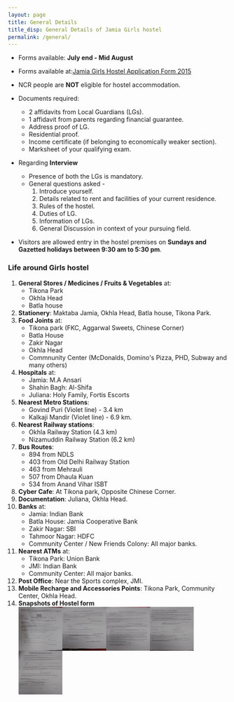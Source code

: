 ```yaml
---
layout: page
title: General Details
title_disp: General Details of Jamia Girls hostel
permalink: /general/
---
```

- Forms available: **July end - Mid August**
- Forms available at:[Jamia Girls Hostel Application Form 2015](http://jmi.ac.in/studyatjamia/hostel/latest/2/detail/129)
- NCR people are **NOT** eligible for hostel accommodation.
- Documents required:
    * 2 affidavits from Local Guardians (LGs).
    * 1 affidavit from parents regarding financial guarantee.
    * Address proof of LG.
    * Residential proof.
    * Income certificate (if belonging to economically weaker section).
    * Marksheet of your qualifying exam.
- Regarding **Interview**
    * Presence of both the LGs is mandatory.
    * General questions asked -
       1. Introduce yourself.
       2. Details related to rent and facilities of your current residence.
       3. Rules of the hostel.
       4. Duties of LG.
       5. Information of LGs.
       6. General Discussion in context of your pursuing field.

- Visitors are allowed entry in the hostel premises on **Sundays and Gazetted holidays between 9:30 am to 5:30 pm**.

### Life around Girls hostel
1. **General Stores / Medicines / Fruits & Vegetables** at:
    - Tikona Park
    - Okhla Head
    - Batla house
11. **Stationery**: Maktaba Jamia, Okhla Head, Batla house, Tikona Park.
4. **Food  Joints** at:
    - Tikona park (FKC, Aggarwal Sweets, Chinese Corner)
    - Batla House
    - Zakir Nagar
    - Okhla Head
    - Commnunity Center (McDonalds, Domino's Pizza, PHD, Subway and many others)
5. **Hospitals** at:
    - Jamia: M.A Ansari
    - Shahin Bagh:  Al-Shifa
    - Juliana: Holy Family, Fortis Escorts
6. **Nearest Metro Stations**:
    - Govind Puri (Violet line) - 3.4 km
    - Kalkaji Mandir (Violet line) - 6.9 km.
7. **Nearest Railway stations**:
    - Okhla Railway Station (4.3 km)
    - Nizamuddin Railway Station (6.2 km)
8. **Bus Routes**:
    - 894 from NDLS
    - 403 from Old Delhi Railway Station
    - 463 from Mehrauli
    - 507 from Dhaula Kuan
    - 534 from Anand Vihar ISBT
9. **Cyber Cafe**: At Tikona park, Opposite Chinese Corner.
10. **Documentation**: Juliana, Okhla Head.
12. **Banks** at:
    - Jamia: Indian Bank
    - Batla House: Jamia Cooperative Bank
    - Zakir Nagar: SBI
    - Tahmoor Nagar: HDFC
    - Community Center / New Friends Colony: All major banks.
13. **Nearest ATMs** at:
    - Tikona Park: Union Bank
    - JMI: Indian Bank
    - Community Center: All major banks.
14. **Post Office**: Near the Sports complex, JMI.
15. **Mobile Recharge and Accessories Points**: Tikona Park, Community Center, Okhla Head.
16. **Snapshots of Hostel form**    
<a href="https://github.com/jdevlabs/JCatalog/blob/master/Hostel_Form/IMG_20150809_105905188.jpg"><img src="https://github.com/jdevlabs/JCatalog/blob/master/Hostel_Form/IMG_20150809_105905188.jpg" align="left" height="100" width="100" padding="10" ></a>
<a href="url"><img src="https://github.com/jdevlabs/JCatalog/blob/master/Hostel_Form/IMG_20150809_105941140.jpg" align="left" height="100" width="100" padding="10" ></a>
<a href="url"><img src="https://github.com/jdevlabs/JCatalog/blob/master/Hostel_Form/IMG_20150809_105955618.jpg" align="left" height="100" width="100" padding="10"></a>
<a href="url"><img src="https://github.com/jdevlabs/JCatalog/blob/master/Hostel_Form/IMG_20150809_110017242.jpg" align="left" height="100" width="100" padding="10"></a>
<a href="url"><img src="https://github.com/jdevlabs/JCatalog/blob/master/Hostel_Form/IMG_20150809_110047854.jpg" align="left" height="100" width="100" padding="10"></a>


